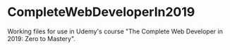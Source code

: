 # CompleteWebDeveloperIn2019
Working files for use in Udemy's course "The Complete Web Developer in 2019: Zero to Mastery".
